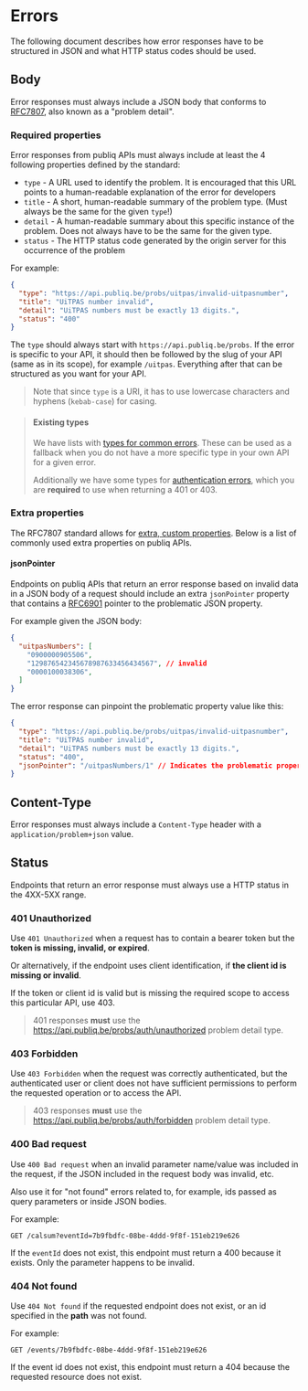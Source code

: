 # Errors

The following document describes how error responses have to be structured in JSON and what HTTP status codes should be used.

## Body

Error responses must always include a JSON body that conforms to [RFC7807](https://datatracker.ietf.org/doc/html/rfc7807), also known as a "problem detail".

### Required properties

Error responses from publiq APIs must always include at least the 4 following properties defined by the standard:

*   `type` - A URL used to identify the problem. It is encouraged that this URL points to a human-readable explanation of the error for developers
*   `title` - A short, human-readable summary of the problem type. (Must always be the same for the given `type`!)
*   `detail` - A human-readable summary about this specific instance of the problem. Does not always have to be the same for the given type.
*   `status` - The HTTP status code generated by the origin server for this occurrence of the problem

For example:

```json
{
  "type": "https://api.publiq.be/probs/uitpas/invalid-uitpasnumber",
  "title": "UiTPAS number invalid",
  "detail": "UiTPAS numbers must be exactly 13 digits.",
  "status": "400"
}
```

The `type` should always start with `https://api.publiq.be/probs`. If the error is specific to your API, it should then be followed by the slug of your API (same as in its scope), for example `/uitpas`. Everything after that can be structured as you want for your API.

> Note that since `type` is a URI, it has to use lowercase characters and hyphens (`kebab-case`) for casing.

<!-- theme: success -->

> #### Existing types 
>
> We have lists with [types for common errors](https://publiq.stoplight.io/docs/errors). These can be used as a fallback when you do not have a more specific type in your own API for a given error.
>
> Additionally we have some types for [authentication errors](https://publiq.stoplight.io/docs/authentication/docs/errors.md), which you are **required** to use when returning a 401 or 403.

### Extra properties

The RFC7807 standard allows for [extra, custom properties](https://datatracker.ietf.org/doc/html/rfc7807#section-3.2). Below is a list of commonly used extra properties on publiq APIs.

#### jsonPointer

Endpoints on publiq APIs that return an error response based on invalid data in a JSON body of a request should include an extra `jsonPointer` property that contains a [RFC6901](https://datatracker.ietf.org/doc/html/rfc6901) pointer to the problematic JSON property.

For example given the JSON body:

```json
{
  "uitpasNumbers": [
    "0900000905506",
    "129876542345678987633456434567", // invalid
    "0000100038306",
  ]
}
```

The error response can pinpoint the problematic property value like this:

```json
{
  "type": "https://api.publiq.be/probs/uitpas/invalid-uitpasnumber",
  "title": "UiTPAS number invalid",
  "detail": "UiTPAS numbers must be exactly 13 digits.",
  "status": "400",
  "jsonPointer": "/uitpasNumbers/1" // Indicates the problematic property value
}
```

## Content-Type

Error responses must always include a `Content-Type` header with a `application/problem+json` value.

## Status

Endpoints that return an error response must always use a HTTP status in the 4XX-5XX range.

### 401 Unauthorized

Use `401 Unauthorized` when a request has to contain a bearer token but the **token is missing, invalid, or expired**.

Or alternatively, if the endpoint uses client identification, if **the client id is missing or invalid**.

If the token or client id is valid but is missing the required scope to access this particular API, use 403.

<!-- theme: warning -->

> 401 responses **must** use the <https://api.publiq.be/probs/auth/unauthorized> problem detail type.

### 403 Forbidden

Use `403 Forbidden` when the request was correctly authenticated, but the authenticated user or client does not have sufficient permissions to perform the requested operation or to access the API.

<!-- theme: warning -->

> 403 responses **must** use the <https://api.publiq.be/probs/auth/forbidden> problem detail type.

### 400 Bad request

Use `400 Bad request` when an invalid parameter name/value was included in the request, if the JSON included in the request body was invalid, etc.

Also use it for "not found" errors related to, for example, ids passed as query parameters or inside JSON bodies.

For example:

    GET /calsum?eventId=7b9fbdfc-08be-4ddd-9f8f-151eb219e626

If the `eventId` does not exist, this endpoint must return a 400 because it exists. Only the  parameter happens to be invalid.

### 404 Not found

Use `404 Not found` if the requested endpoint does not exist, or an id specified in the **path** was not found.

For example:

    GET /events/7b9fbdfc-08be-4ddd-9f8f-151eb219e626

If the event id does not exist, this endpoint must return a 404 because the requested resource does not exist.
